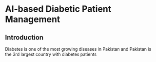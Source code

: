# AI-based Diabetic Patient Management
## Introduction
  Diabetes is one of the most growing diseases in Pakistan and Pakistan is the 3rd largest country with diabetes patients
